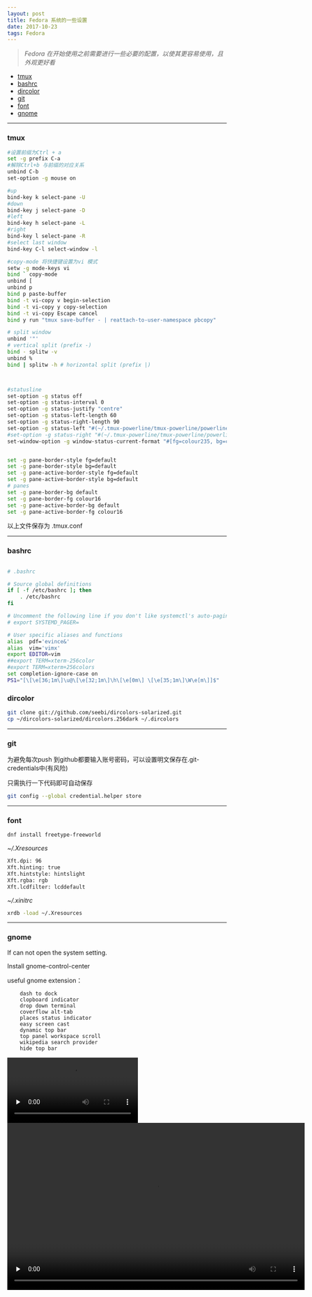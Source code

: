 ```yaml
---
layout: post
title: Fedora 系统的一些设置
date: 2017-10-23
tags: Fedora
---
```

> *Fedora 在开始使用之前需要进行一些必要的配置，以使其更容易使用，且外观更好看*




<!-- vim-markdown-toc Redcarpet -->

* [tmux](#tmux)
* [bashrc](#bashrc)
* [dircolor](#dircolor)
* [git](#git)
* [font](#font)
* [gnome](#gnome)

<!-- vim-markdown-toc -->

----
### tmux


```bash
#设置前缀为Ctrl + a
set -g prefix C-a
#解除Ctrl+b 与前缀的对应关系
unbind C-b
set-option -g mouse on

#up
bind-key k select-pane -U
#down
bind-key j select-pane -D
#left
bind-key h select-pane -L
#right
bind-key l select-pane -R
#select last window
bind-key C-l select-window -l

#copy-mode 将快捷键设置为vi 模式
setw -g mode-keys vi
bind ` copy-mode
unbind [
unbind p
bind p paste-buffer
bind -t vi-copy v begin-selection
bind -t vi-copy y copy-selection
bind -t vi-copy Escape cancel
bind y run "tmux save-buffer - | reattach-to-user-namespace pbcopy"

# split window
unbind '"'
# vertical split (prefix -)
bind - splitw -v
unbind %
bind | splitw -h # horizontal split (prefix |)



#statusline
set-option -g status off
set-option -g status-interval 0
set-option -g status-justify "centre"
set-option -g status-left-length 60
set-option -g status-right-length 90
set-option -g status-left "#(~/.tmux-powerline/tmux-powerline/powerline.sh left)"
#set-option -g status-right "#(~/.tmux-powerline/tmux-powerline/powerline.sh right)"
set-window-option -g window-status-current-format "#[fg=colour235, bg=colour27]⮀#[fg=colour255, bg=colour27] #I ⮁ #W #[fg=colour27, bg=colour235]⮀"


set -g pane-border-style fg=default
set -g pane-border-style bg=default
set -g pane-active-border-style fg=default
set -g pane-active-border-style bg=default
# panes
set -g pane-border-bg default
set -g pane-border-fg colour16
set -g pane-active-border-bg default
set -g pane-active-border-fg colour16
```

以上文件保存为 .tmux.conf

----

### bashrc

```bash

# .bashrc

# Source global definitions
if [ -f /etc/bashrc ]; then
	. /etc/bashrc
fi

# Uncomment the following line if you don't like systemctl's auto-paging feature:
# export SYSTEMD_PAGER=

# User specific aliases and functions
alias  pdf='evince&'
alias  vim='vimx'
export EDITOR=vim
##export TERM=xterm-256color
#export TERM=xterm+256colors
set completion-ignore-case on
PS1="[\[\e[36;1m\]\u@\[\e[32;1m\]\h\[\e[0m\] \[\e[35;1m\]\W\e[m\]]$"
```


### dircolor
```bash
git clone git://github.com/seebi/dircolors-solarized.git
cp ~/dircolors-solarized/dircolors.256dark ~/.dircolors
```


----

### git
为避免每次push 到github都要输入账号密码，可以设置明文保存在.git-credentials中(有风险)

只需执行一下代码即可自动保存
```bash
git config --global credential.helper store
```

----

### font

```bash
dnf install freetype-freeworld
```

_~/.Xresources_
```bash
Xft.dpi: 96
Xft.hinting: true
Xft.hintstyle: hintslight
Xft.rgba: rgb
Xft.lcdfilter: lcddefault
```

_~/.xinitrc_
```bash
xrdb -load ~/.Xresources
```
----

### gnome

If can not open the system setting.

Install gnome-control-center


useful gnome extension：
```
	dash to dock
	clopboard indicator
	drop down terminal
	coverflow alt-tab
	places status indicator
	easy screen cast
	dynamic top bar
	top panel workspace scroll
	wikipedia search provider
	hide top bar
```


<video id="video" controls="" preload="none" >
      <!--<source id="mp4" src="http://media.w3.org/2010/05/sintel/trailer.mp4" type="video/mp4">-->
      <source id="webm" src="/images/posts/t.webm" type="video/webm">
      <!--<source id="ogv" src="http://media.w3.org/2010/05/sintel/trailer.ogv" type="video/ogg">-->
</video>

<video id="video" height=384 width=683 controls="" preload="none" >
      <!--<source id="mp4" src="http://media.w3.org/2010/05/sintel/trailer.mp4" type="video/mp4">-->
      <source id="webm" src="/images/posts/t.webm" type="video/webm">
      <!--<source id="ogv" src="http://media.w3.org/2010/05/sintel/trailer.ogv" type="video/ogg">-->
</video>

